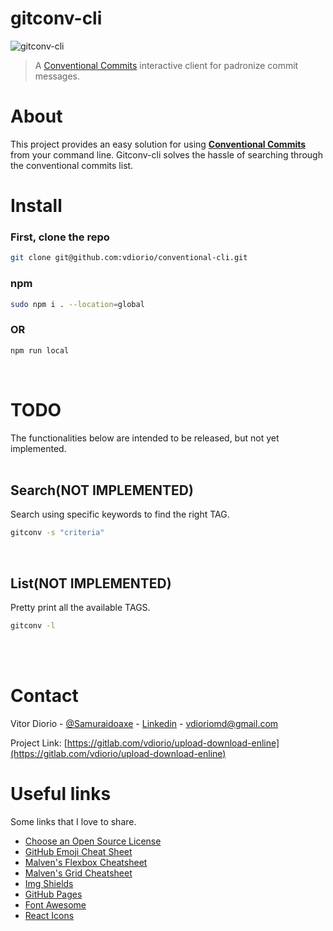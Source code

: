 # gitconv-cli

![gitconv-cli](https://media0.giphy.com/media/B3YJ3Cs40l6rwjPS26/giphy.gif?cid=790b7611d5f8b32c053cefff2630b93445ef69afad7cbaca&rid=giphy.gif&ct=g)

> A [Conventional Commits](https://www.conventionalcommits.org/en/v1.0.0/) interactive client for padronize commit messages.

# About

This project provides an easy solution for using [**Conventional Commits**](https://www.conventionalcommits.org/en/v1.0.0/) from your command line. Gitconv-cli solves the hassle of searching through the conventional commits list.
<br>

# Install
### First, clone the repo

```bash
git clone git@github.com:vdiorio/conventional-cli.git
```

### npm

```bash
sudo npm i . --location=global
```
### OR
```bash
npm run local
```
<br>

# TODO
The functionalities below are intended to be released, but not yet implemented.
<br><br>

## Search(NOT IMPLEMENTED)

Search using specific keywords to find the right TAG.

```bash
gitconv -s "criteria"
```
<br>

## List(NOT IMPLEMENTED)

Pretty print all the available TAGS.

```bash
gitconv -l
```
<br><br>

<!-- CONTACT -->
# Contact

Vitor Diorio - [@Samuraidoaxe](https://twitter.com/Samuraidoaxe) - [Linkedin](https://www.linkedin.com/in/vitordiorio/) - vdioriomd@gmail.com

Project Link: [https://gitlab.com/vdiorio/upload-download-enline](https://gitlab.com/vdiorio/upload-download-enline)
<br>

<!-- ACKNOWLEDGMENTS -->
# Useful links

Some links that I love to share.

* [Choose an Open Source License](https://choosealicense.com)
* [GitHub Emoji Cheat Sheet](https://www.webpagefx.com/tools/emoji-cheat-sheet)
* [Malven's Flexbox Cheatsheet](https://flexbox.malven.co/)
* [Malven's Grid Cheatsheet](https://grid.malven.co/)
* [Img Shields](https://shields.io)
* [GitHub Pages](https://pages.github.com)
* [Font Awesome](https://fontawesome.com)
* [React Icons](https://react-icons.github.io/react-icons/search)

